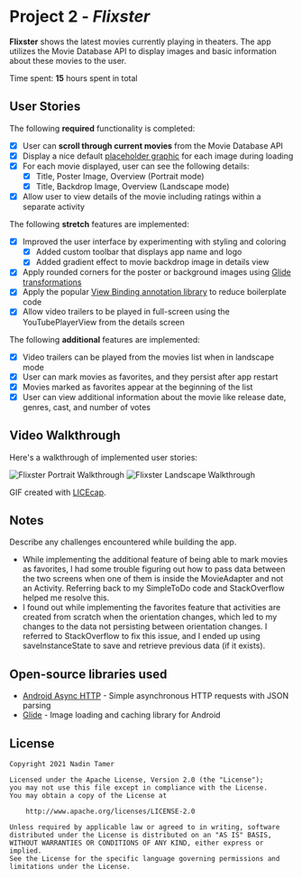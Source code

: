 # Project 2 - *Flixster*

**Flixster** shows the latest movies currently playing in theaters. The app utilizes the Movie Database API to display images and basic information about these movies to the user.

Time spent: **15** hours spent in total

## User Stories

The following **required** functionality is completed:

* [X] User can **scroll through current movies** from the Movie Database API
* [X] Display a nice default [placeholder graphic](https://guides.codepath.org/android/Displaying-Images-with-the-Glide-Library#advanced-usage) for each image during loading
* [X] For each movie displayed, user can see the following details:
  * [X] Title, Poster Image, Overview (Portrait mode)
  * [X] Title, Backdrop Image, Overview (Landscape mode)
* [X] Allow user to view details of the movie including ratings within a separate activity

The following **stretch** features are implemented:

* [X] Improved the user interface by experimenting with styling and coloring
  * [X] Added custom toolbar that displays app name and logo
  * [X] Added gradient effect to movie backdrop image in details view
* [X] Apply rounded corners for the poster or background images using [Glide transformations](https://guides.codepath.org/android/Displaying-Images-with-the-Glide-Library#transformations)
* [X] Apply the popular [View Binding annotation library](http://guides.codepath.org/android/Reducing-View-Boilerplate-with-ViewBinding) to reduce boilerplate code
* [X] Allow video trailers to be played in full-screen using the YouTubePlayerView from the details screen

The following **additional** features are implemented:

* [X] Video trailers can be played from the movies list when in landscape mode
* [X] User can mark movies as favorites, and they persist after app restart
* [X] Movies marked as favorites appear at the beginning of the list
* [X] User can view additional information about the movie like release date, genres, cast, and number of votes

## Video Walkthrough

Here's a walkthrough of implemented user stories:

<img src='https://i.imgur.com/9uEVPPw.gif' title='Flixster Portrait Walkthrough' width='' alt='Flixster Portrait Walkthrough' />
<img src='https://i.imgur.com/QJKgFAO.gif' title='Flixster Landscape Walkthrough' width='' alt='Flixster Landscape Walkthrough' />

GIF created with [LICEcap](https://www.cockos.com/licecap/).

## Notes

Describe any challenges encountered while building the app.

* While implementing the additional feature of being able to mark movies as favorites, I had some trouble figuring out how to pass data between the two screens when one of them is inside the MovieAdapter and not an Activity. Referring back to my SimpleToDo code and StackOverflow helped me resolve this.
* I found out while implementing the favorites feature that activities are created from scratch when the orientation changes, which led to my changes to the data not persisting between orientation changes. I referred to StackOverflow to fix this issue, and I ended up using saveInstanceState to save and retrieve previous data (if it exists).

## Open-source libraries used

- [Android Async HTTP](https://github.com/loopj/android-async-http) - Simple asynchronous HTTP requests with JSON parsing
- [Glide](https://github.com/bumptech/glide) - Image loading and caching library for Android

## License

    Copyright 2021 Nadin Tamer

    Licensed under the Apache License, Version 2.0 (the "License");
    you may not use this file except in compliance with the License.
    You may obtain a copy of the License at

        http://www.apache.org/licenses/LICENSE-2.0

    Unless required by applicable law or agreed to in writing, software
    distributed under the License is distributed on an "AS IS" BASIS,
    WITHOUT WARRANTIES OR CONDITIONS OF ANY KIND, either express or implied.
    See the License for the specific language governing permissions and
    limitations under the License.
